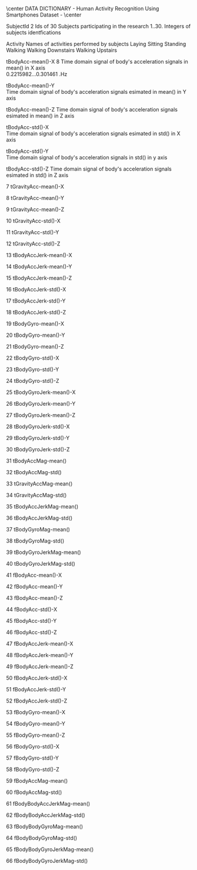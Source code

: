 \center DATA DICTIONARY -  Human Activity Recognition Using Smartphones Dataset -  \center 


SubjectId               2
        Ids of 30 Subjects participating in the research
                      1..30. Integers of subjects identfications

  Activity            <char> 
       Names of activities performed by subjects
                      Laying
                      Sitting
                      Standing
                      Walking
                      Walking Downstairs
                      Walking Upstairs 

tBodyAcc-mean()-X     8
      Time domain signal of body's acceleration signals in mean() in X axis           
                      0.2215982...0.301461  .Hz 
      
      
tBodyAcc-mean()-Y   
      Time domain signal of body's acceleration signals esimated in mean() in Y axis

tBodyAcc-mean()-Z 
      Time domain signal of body's acceleration signals esimated   in mean() in Z axis

tBodyAcc-std()-X  
      Time domain signal of body's acceleration signals esimated        in std() in X axis
      
tBodyAcc-std()-Y  
      Time domain signal of body's acceleration signals in std() in y axis

tBodyAcc-std()-Z
      Time domain signal of body's acceleration signals esimated in std() in Z axis
      
      
7 tGravityAcc-mean()-X 


8 tGravityAcc-mean()-Y


9 tGravityAcc-mean()-Z


10 tGravityAcc-std()-X


11 tGravityAcc-std()-Y


12 tGravityAcc-std()-Z


13 tBodyAccJerk-mean()-X


14 tBodyAccJerk-mean()-Y


15 tBodyAccJerk-mean()-Z


16 tBodyAccJerk-std()-X


17 tBodyAccJerk-std()-Y


18 tBodyAccJerk-std()-Z


19 tBodyGyro-mean()-X


20 tBodyGyro-mean()-Y


21 tBodyGyro-mean()-Z


22 tBodyGyro-std()-X


23 tBodyGyro-std()-Y


24 tBodyGyro-std()-Z


25 tBodyGyroJerk-mean()-X


26 tBodyGyroJerk-mean()-Y


27 tBodyGyroJerk-mean()-Z


28 tBodyGyroJerk-std()-X


29 tBodyGyroJerk-std()-Y


30 tBodyGyroJerk-std()-Z


31 tBodyAccMag-mean()


32 tBodyAccMag-std()


33 tGravityAccMag-mean()


34 tGravityAccMag-std()


35 tBodyAccJerkMag-mean()


36 tBodyAccJerkMag-std()


37 tBodyGyroMag-mean()


38 tBodyGyroMag-std()


39 tBodyGyroJerkMag-mean()


40 tBodyGyroJerkMag-std()


41 fBodyAcc-mean()-X


42 fBodyAcc-mean()-Y


43 fBodyAcc-mean()-Z


44 fBodyAcc-std()-X


45 fBodyAcc-std()-Y


46 fBodyAcc-std()-Z


47 fBodyAccJerk-mean()-X


48 fBodyAccJerk-mean()-Y


49 fBodyAccJerk-mean()-Z


50 fBodyAccJerk-std()-X


51 fBodyAccJerk-std()-Y


52 fBodyAccJerk-std()-Z


53 fBodyGyro-mean()-X


54 fBodyGyro-mean()-Y


55 fBodyGyro-mean()-Z


56 fBodyGyro-std()-X


57 fBodyGyro-std()-Y


58 fBodyGyro-std()-Z


59 fBodyAccMag-mean()


60 fBodyAccMag-std()


61 fBodyBodyAccJerkMag-mean()


62 fBodyBodyAccJerkMag-std()


63 fBodyBodyGyroMag-mean()


64 fBodyBodyGyroMag-std()


65 fBodyBodyGyroJerkMag-mean()


66 fBodyBodyGyroJerkMag-std()